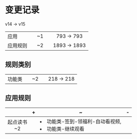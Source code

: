# 变更记录

v14 -> v15

||||||
|-|:-:|:-:|:-:|:-:|
|应用||~1||793 -> 793|
|应用规则||~2||1893 -> 1893|

## 规则类别

||||||
|-|:-:|:-:|:-:|:-:|
|功能类||~2||218 -> 218|

## 应用规则

||+|~|-|
|:-:|-|-|-|
|起点读书<br>~2||<li>功能类-签到-领福利-自动看视频,<li>功能类-继续观看||
